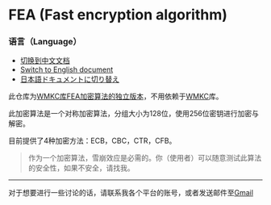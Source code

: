 # FEA (Fast encryption algorithm)

### 语言（Language）
- [切换到中文文档](README.md)
- [Switch to English document](README_en.md)
- [日本語ドキュメントに切り替え](README_jp.md)

此仓库为[WMKC库FEA加密算法的独立版本](https://github.com/sngrotesque/WMKC)，不用依赖于[WMKC](https://github.com/sngrotesque/WMKC)库。

此加密算法是一个对称加密算法，分组大小为128位，使用256位密钥进行加密与解密。

目前提供了4种加密方法：ECB，CBC，CTR，CFB。

> 作为一个加密算法，雪崩效应是必需的。你（使用者）可以随意测试此算法的安全性，如果不安全，请找我。

---

对于想要进行一些讨论的话，请联系我各个平台的账号，或者发送邮件至[Gmail](mailto:sngrotesque@gmail.com)
